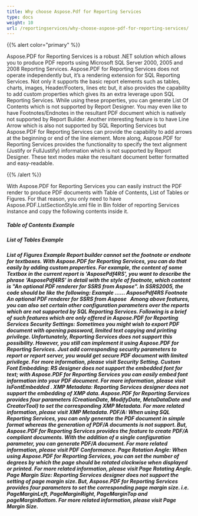 ```yaml
---
title: Why choose Aspose.Pdf for Reporting Services
type: docs
weight: 10
url: /reportingservices/why-choose-aspose-pdf-for-reporting-services/
---
```


{{% alert color="primary" %}} 

Aspose.PDF for Reporting Services is a robust .NET solution which allows you to produce PDF reports using Microsoft SQL Server 2000, 2005 and 2008 Reporting Services. Aspose.PDF for Reporting Services does not operate independently but, it’s a rendering extension for SQL Reporting Services. Not only it supports the basic report elements such as tables, charts, images, Header/Footers, lines etc but, it also provides the capability to add custom properties which gives its an extra leverage upon SQL Reporting Services. While using these properties, you can generate List Of Contents which is not supported by Report Designer. You may even like to have Footnotes/Endnotes in the resultant PDF document which is natively not supported by Report Builder. Another interesting feature is to have Line Arrow which is also not supported by SQL Reporting Services but Aspose.PDF for Reporting Services can provide the capability to add arrows at the beginning or end of the line element. More along, Aspose.PDF for Reporting Services provides the functionality to specify the text alignment (Justify or FullJustify) information which is not supported by Report Designer. These text modes make the resultant document better formatted and easy-readable.

{{% /alert %}} 

With Aspose.PDF for Reporting Services you can easily instruct the PDF render to produce PDF documents with Table of Contents, List of Tables or Figures. For that reason, you only need to have Aspose.PDF.ListSectionStyle.xml file in Bin folder of reporting Services instance and copy the following contents inside it.
##### **Table of Contents Example <ListSection ListType="TableOfContents"> <Title Alignment="Center"> <Segment IsTrueTypeFontBold="true" FontSize="30">TableOfContents</Segment> </Title> <ListLevelFormat Level="1" LeftMargin="0"> <TextInfo IsTrueTypeFontBold="true" IsTrueTypeFontItalic="true"></TextInfo> </ListLevelFormat> <ListLevelFormat Level="2" LeftMargin="10"> <TextInfo IsUnderline="true" FontSize="10"></TextInfo> </ListLevelFormat> <ListLevelFormat Level="3" LeftMargin="20"> <TextInfo IsTrueTypeFontBold="true"></TextInfo> </ListLevelFormat> <ListLevelFormat Level="4" LeftMargin="30"> <TextInfo IsTrueTypeFontBold="true"></TextInfo> </ListLevelFormat> </ListSection>**
##### **List of Tables Example <ListSection ListType="ListOfTables"> <Title> <Segment IsTrueTypeFontBold="true" FontSize="30">ListOfTables</Segment> </Title> </ListSection>**
##### **List of Figures Example <ListSection ListType="ListOfFigures"> <Title> <Segment IsTrueTypeFontBold="true" FontSize="30">ListOfFigures</Segment> </Title> </ListSection> Report builder cannot set the footnote or endnote for textboxes. With Aspose.PDF for Reporting Services, you can do that easily by adding custom properties. For example, the content of some Textbox in the current report is 'AsposePdf4RS', you want to describe the phrase ‘AsposePdf4RS’ in detail with the style of footnote, which content is "An optional PDF renderer for SSRS from Aspose". In SSRS2005, the code should be like the following: Example <Textbox Name="textbox1"> ...... <Style> ...... </style> <value> AsposePdf4RS </value> <CustomProperties> <CustomProperty> <Name>Footnote</Name> <Value> An optional PDF renderer for SSRS from Aspose</Value> </CustomProperty> </CustomProperties> </Textbox>  Among above features, you can also set certain other configuration parameters over the reports which are not supported by SQL Reporting Services. Following is a brief of such features which are only offered in Aspose.PDF for Reporting Services Security Settings: Sometimes you might wish to export PDF document with opening password, limited text copying and printing privilege. Unfortunately, Reporting Services does not support this possibility. However, you still can implement it using Aspose.PDF for Reporting Services. Just add corresponding security parameters to report or report server, you would get secure PDF document with limited privilege. For more information, please visit Security Setting. Custom Font Embedding: RS designer does not support the embedded font for text; with Aspose.PDF for Reporting Services you can easily embed font information into your PDF document. For more information, please visit IsFontEmbedded . XMP Metadata: Reporting Services designer does not support the embedding of XMP data. Aspose.PDF for Reporting Services provides four parameters (CreationDate, ModifyDate, MetaDataDate and CreatorTool) to set the corresponding XMP Metadata. For more related information, please visit XMP Metadata. PDF/A: When using SQL Reporting Services, you can only generate the PDF document in simple format whereas the generation of PDF/A documents is not support. But, Aspose.PDF for Reporting Services provides the feature to create PDF/A compliant documents. With the addition of a single configuration parameter, you can generate PDF/A document. For more related information, please visit PDF Conformance. Page Rotation Angle: When using Aspose.PDF for Reporting Services, you can set the number of degrees by which the page should be rotated clockwise when displayed or printed. For more related information, please visit Page Rotating Angle. Page Margin Size: Reporting Services designer does not support the setting of page margin size. But, Aspose.PDF for Reporting Services provides four parameters to set the corresponding page margin size. i.e. PageMarginLeft, PageMarginRight, PageMarginTop and pageMarginBottom. For more related information, please visit Page Margin Size.**

